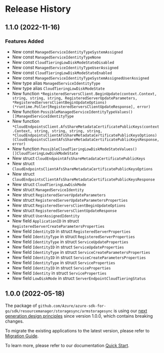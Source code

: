 # Release History

## 1.1.0 (2022-11-16)
### Features Added

- New const `ManagedServiceIdentityTypeSystemAssigned`
- New const `ManagedServiceIdentityTypeNone`
- New const `CloudTieringLowDiskModeStateDisabled`
- New const `ManagedServiceIdentityTypeUserAssigned`
- New const `CloudTieringLowDiskModeStateEnabled`
- New const `ManagedServiceIdentityTypeSystemAssignedUserAssigned`
- New type alias `ManagedServiceIdentityType`
- New type alias `CloudTieringLowDiskModeState`
- New function `*RegisteredServersClient.BeginUpdate(context.Context, string, string, string, RegisteredServerUpdateParameters, *RegisteredServersClientBeginUpdateOptions) (*runtime.Poller[RegisteredServersClientUpdateResponse], error)`
- New function `PossibleManagedServiceIdentityTypeValues() []ManagedServiceIdentityType`
- New function `*CloudEndpointsClient.AfsShareMetadataCertificatePublicKeys(context.Context, string, string, string, string, *CloudEndpointsClientAfsShareMetadataCertificatePublicKeysOptions) (CloudEndpointsClientAfsShareMetadataCertificatePublicKeysResponse, error)`
- New function `PossibleCloudTieringLowDiskModeStateValues() []CloudTieringLowDiskModeState`
- New struct `CloudEndpointAfsShareMetadataCertificatePublicKeys`
- New struct `CloudEndpointsClientAfsShareMetadataCertificatePublicKeysOptions`
- New struct `CloudEndpointsClientAfsShareMetadataCertificatePublicKeysResponse`
- New struct `CloudTieringLowDiskMode`
- New struct `ManagedServiceIdentity`
- New struct `RegisteredServerUpdateParameters`
- New struct `RegisteredServerUpdateParametersProperties`
- New struct `RegisteredServersClientBeginUpdateOptions`
- New struct `RegisteredServersClientUpdateResponse`
- New struct `UserAssignedIdentity`
- New field `ApplicationID` in struct `RegisteredServerCreateParametersProperties`
- New field `IdentityID` in struct `RegisteredServerProperties`
- New field `IdentityType` in struct `RegisteredServerProperties`
- New field `IdentityType` in struct `ServiceUpdateProperties`
- New field `IdentityID` in struct `ServiceUpdateProperties`
- New field `IdentityType` in struct `ServiceCreateParametersProperties`
- New field `IdentityID` in struct `ServiceCreateParametersProperties`
- New field `IdentityType` in struct `ServiceProperties`
- New field `IdentityID` in struct `ServiceProperties`
- New field `Identity` in struct `ServiceProperties`
- New field `LowDiskMode` in struct `ServerEndpointCloudTieringStatus`


## 1.0.0 (2022-05-18)

The package of `github.com/Azure/azure-sdk-for-go/sdk/resourcemanager/storagesync/armstoragesync` is using our [next generation design principles](https://azure.github.io/azure-sdk/general_introduction.html) since version 1.0.0, which contains breaking changes.

To migrate the existing applications to the latest version, please refer to [Migration Guide](https://aka.ms/azsdk/go/mgmt/migration).

To learn more, please refer to our documentation [Quick Start](https://aka.ms/azsdk/go/mgmt).